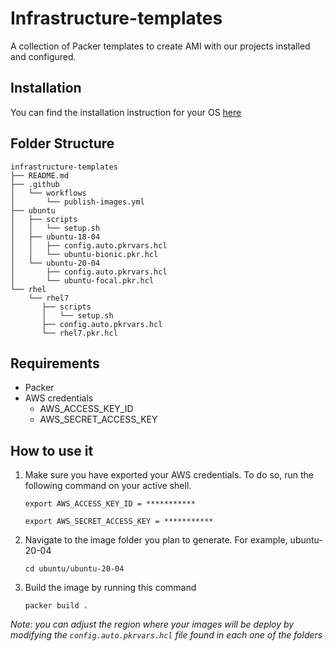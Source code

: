 # Infrastructure-templates

A collection of Packer templates to create AMI with our projects installed and configured.


## Installation

You can find the installation instruction for your OS [here](https://learn.hashicorp.com/tutorials/packer/get-started-install-cli?in=packer/aws-get-started#installing-packer)



## Folder Structure
```
infrastructure-templates
├── README.md
├── .github
│   └── workflows
│       └── publish-images.yml
├── ubuntu
│   ├── scripts
│   │   └── setup.sh
│   ├── ubuntu-18-04
│   │   ├── config.auto.pkrvars.hcl
│   │   └── ubuntu-bionic.pkr.hcl
│   └── ubuntu-20-04
│       ├── config.auto.pkrvars.hcl
│       └── ubuntu-focal.pkr.hcl
└── rhel
    └── rhel7
       ├── scripts
       │   └── setup.sh
       ├── config.auto.pkrvars.hcl
       └── rhel7.pkr.hcl

```
## Requirements

* Packer
* AWS credentials
    * AWS_ACCESS_KEY_ID
    * AWS_SECRET_ACCESS_KEY

## How to use it

1. Make sure you have exported your AWS credentials. To do so, run the following command on your active shell.
    ```
    export AWS_ACCESS_KEY_ID = ***********
    ```
    ```
    export AWS_SECRET_ACCESS_KEY = ***********
    ```

2. Navigate to the image folder you plan to generate. For example, ubuntu-20-04
    ```
    cd ubuntu/ubuntu-20-04
    ```

3. Build the image by running this command
    ```
    packer build .
    ```

*Note: you can adjust the region where your images will be deploy by modifying the `config.auto.pkrvars.hcl` file found in each one of the folders*